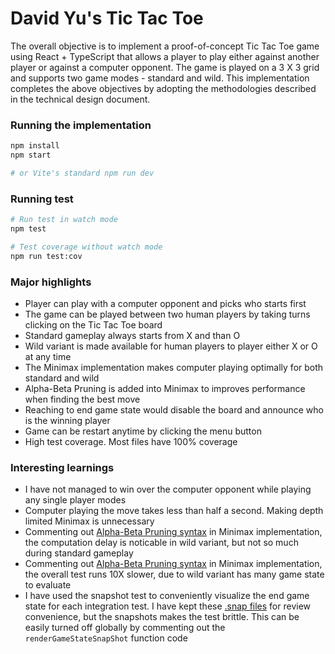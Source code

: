 # David Yu's Tic Tac Toe

The overall objective is to implement a proof-of-concept Tic Tac Toe game using React + TypeScript that allows a player to play either against another player or against a computer opponent. The game is played on a 3 X 3 grid and supports two game modes - standard and wild. This implementation completes the above objectives by adopting the methodologies described in the technical design document.

### Running the implementation

```bash
npm install
npm start

# or Vite's standard npm run dev
```

### Running test

```bash
# Run test in watch mode
npm test

# Test coverage without watch mode
npm run test:cov
```

### Major highlights

- Player can play with a computer opponent and picks who starts first
- The game can be played between two human players by taking turns clicking on the Tic Tac Toe board
- Standard gameplay always starts from X and than O
- Wild variant is made available for human players to player either X or O at any time
- The Minimax implementation makes computer playing optimally for both standard and wild
- Alpha-Beta Pruning is added into Minimax to improves performance when finding the best move
- Reaching to end game state would disable the board and announce who is the winning player
- Game can be restart anytime by clicking the menu button
- High test coverage. Most files have 100% coverage

### Interesting learnings

- I have not managed to win over the computer opponent while playing any single player modes
- Computer playing the move takes less than half a second. Making depth limited Minimax is unnecessary
- Commenting out [Alpha-Beta Pruning syntax](https://github.com/hiring-duckduckgo-com/david-yu/blob/main/src/TicTacToe/utils/miniMax.ts#L49) in Minimax implementation, the computation delay is noticable in wild variant, but not so much during standard gameplay
- Commenting out [Alpha-Beta Pruning syntax](https://github.com/hiring-duckduckgo-com/david-yu/blob/main/src/TicTacToe/utils/miniMax.ts#L49) in Minimax implementation, the overall test runs 10X slower, due to wild variant has many game state to evaluate
- I have used the snapshot test to conveniently visualize the end game state for each integration test. I have kept these [.snap files](https://github.com/hiring-duckduckgo-com/david-yu/tree/main/src/TicTacToe/integrations/__snapshots__) for review convenience, but the snapshots makes the test brittle. This can be easily turned off globally by commenting out the `renderGameStateSnapShot` function code
